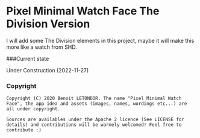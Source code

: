 # Pixel Minimal Watch Face The Division Version

I will add some The Division elements in this project, maybe it will make this more like a watch from SHD.

###Current state

Under Construction (2022-11-27)

### Copyright

    Copyright (C) 2020 Benoit LETONDOR. The name "Pixel Minimal Watch Face", the app idea and assets (images, names, wordings etc...) are all under copyright.

    Sources are availables under the Apache 2 licence (See LICENSE for details) and contributions will be warmely welcomed! Feel free to contribute :)
